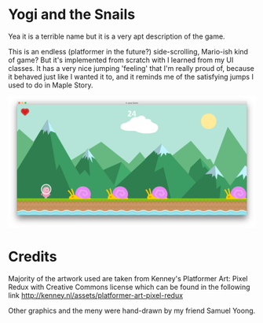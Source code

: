 # Yogi and the Snails
Yea it is a terrible name but it is a very apt description of the game.

This is an endless (platformer in the future?) side-scrolling, Mario-ish kind of game? But it's implemented from scratch with I learned from my UI classes. It has a very nice jumping 'feeling' that I'm really proud of, because it behaved just like I wanted it to, and it reminds me of the satisfying jumps I used to do in Maple Story.

![In-game screenshot](screenshot.png)

# Credits
Majority of the artwork used are taken from Kenney's Platformer Art: Pixel Redux with Creative Commons license which can be found in the following link
http://kenney.nl/assets/platformer-art-pixel-redux

Other graphics and the meny were hand-drawn by my friend Samuel Yoong.
